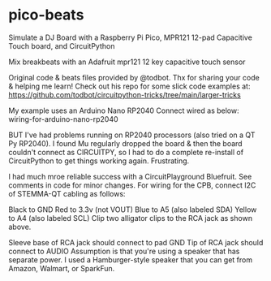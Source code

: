 # pico-beats
Simulate a DJ Board with a Raspberry Pi Pico, MPR121 12-pad Capacitive Touch board, and CircuitPython

Mix breakbeats with an Adafruit mpr121 12 key capacitive touch sensor

Original code & beats files provided by @todbot. Thx for sharing your code & helping me learn! Check out his repo for some slick code examples at: https://github.com/todbot/circuitpython-tricks/tree/main/larger-tricks

My example uses an Arduino Nano RP2040 Connect wired as below: wiring-for-arduino-nano-rp2040

BUT I've had problems running on RP2040 processors (also tried on a QT Py RP2040). I found Mu regularly dropped the board & then the board couldn't connect as CIRCUITPY, so I had to do a complete re-install of CircuitPython to get things working again. Frustrating.

I had much mroe reliable success with a CircuitPlayground Bluefruit. See comments in code for minor changes. For wiring for the CPB, connect I2C of STEMMA-QT cabling as follows:

Black to GND
Red to 3.3v (not VOUT)
Blue to A5 (also labeled SDA)
Yellow to A4 (also labeled SCL)
Clip two alligator clips to the RCA jack as shown above.

Sleeve base of RCA jack should connect to pad GND
Tip of RCA jack should connect to AUDIO Assumption is that you're using a speaker that has separate power. I used a Hamburger-style speaker that you can get from Amazon, Walmart, or SparkFun.
